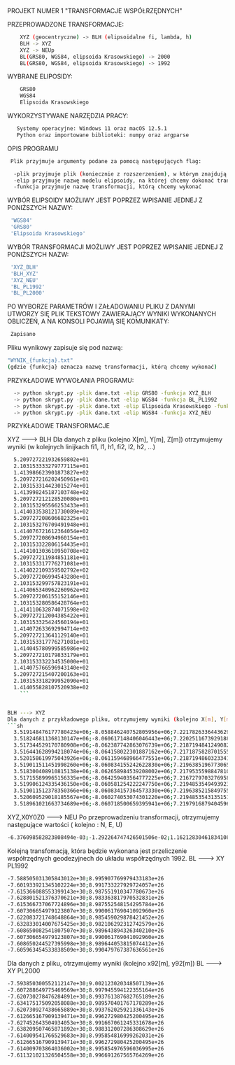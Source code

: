 PROJEKT NUMER 1 "TRANSFORMACJE WSPÓŁRZĘDNYCH"

PRZEPROWADZONE TRANSFORMACJE:
```sh
    XYZ (geocentryczne) -> BLH (elipsoidalne fi, lambda, h)
    BLH -> XYZ
    XYZ -> NEUp
    BL(GRS80, WGS84, elipsoida Krasowskiego) -> 2000
    BL(GRS80, WGS84, elipsoida Krasowskiego) -> 1992
```
 WYBRANE ELIPOSIDY:
 ```sh
     GRS80
     WGS84
     Elipsoida Krasowskiego
 ```
 WYKORZYSTYWANE NARZĘDZIA PRACY:
 ```sh
    Systemy operacyjne: Windows 11 oraz macOS 12.5.1
    Python oraz importowane biblioteki: numpy oraz argparse
```

OPIS PROGRAMU
```sh
 Plik przyjmuje argumenty podane za pomocą następujących flag:
 ```

 ```sh
   -plik przyjmuje plik (koniecznie z rozszerzeniem), w którym znajdują się dane potrzebne do wykonania transformacji
   -elip przyjmuje nazwę modelu elipsoidy, na której chcemy dokonać transformacji
   -funkcja przyjmuje nazwę transformacji, którą chcemy wykonać
  ```
  
  WYBÓR ELIPSOIDY MOŻLIWY JEST POPRZEZ WPISANIE JEDNEJ Z PONIŻSZYCH NAZWY:
  ```sh
   'WGS84'
   'GRS80'
   'Elipsoida Krasowskiego'
  ```
  
  WYBÓR TRANSFORMACJI MOŻLIWY JEST POPRZEZ WPISANIE JEDNEJ Z PONIŻSZYCH NAZW:
  ```sh
   'XYZ_BLH'
   'BLH_XYZ'
   'XYZ_NEU'
   'BL_PL1992'
   'BL_PL2000'
  ```
  
  PO WYBORZE PARAMETRÓW I ZAŁADOWANIU PLIKU Z DANYMI UTWORZY SIĘ PLIK TEKSTOWY ZAWIERAJĄCY WYNIKI WYKONANYCH OBLICZEŃ, A NA KONSOLI POJAWIĄ SIĘ KOMUNIKATY:
  ```sh
   Zapisano
  ```
  Pliku wynikowy zapisuje się pod nazwą:
  ```sh
  "WYNIK_{funkcja}.txt"
  (gdzie {funkcja} oznacza nazwę transformacji, którą chcemy wykonać)
  ```
  
  PRZYKŁADOWE WYWOŁANIA PROGRAMU:
  ```sh
    -> python skrypt.py -plik dane.txt -elip GRS80 -funkcja XYZ_BLH
    -> python skrypt.py -plik dane.txt -elip WGS84 -funkcja BL_PL1992
    -> python skrypt.py -plik dane.txt -elip Elipsoida Krasowskiego -funkcja BL_XYZ
    -> python skrypt.py -plik dane.txt -elip WGS84 -funkcja XYZ_NEU
  ```
  
  
  PRZYKŁADOWE TRANSFORMACJE
  
  XYZ ---> BLH
  Dla danych z pliku (kolejno X[m], Y[m], Z[m]) otrzymujemy wyniki (w kolejnych linijkach fi1, l1, h1, fi2, l2, h2, ...)
  ```sh
    5.209727221932659802e+01
    2.103153333279777115e+01
    1.413986623901873827e+02
    5.209727216202450961e+01
    2.103153314423015274e+01
    1.413998245187103748e+02
    5.209727212128520080e+01
    2.103153295566253433e+01
    1.414033538121730089e+02
    5.209727208606682325e+01
    2.103153276709491948e+01
    1.414076721612364054e+02
    5.209727208694960154e+01
    2.103153322806154435e+01
    1.414101303610950708e+02
    5.209727211984851181e+01
    2.103153317776271081e+01
    1.414022109359502792e+02
    5.209727206994543280e+01
    2.103153299757823191e+01
    1.414065340962260962e+02
    5.209727206155152146e+01
    2.103153280586428764e+01
    1.414110632874071598e+02
    5.209727212004385422e+01
    2.103153325424560194e+01
    1.414072633692994714e+02
    5.209727213641129140e+01
    2.103153317776271081e+01
    1.414045780999585986e+02
    5.209727210179833179e+01
    2.103153332234535000e+01
    1.414075766596943140e+02
    5.209727215407200163e+01
    2.103153318299952090e+01
    1.414055828107520938e+02
      ```

  
  BLH ---> XYZ
  Dla danych z przykładowego pliku, otrzymujemy wyniki (kolejno X[m], Y[m], Z[m])
  ```sh
    3.519148476177780423e+06;-8.058846240752805956e+06;7.221782633644362912e+06
    3.518246811368130147e+06;-8.060617148406046443e+06;7.220251167392918840e+06
    3.517344529170780908e+06;-8.062387742863076739e+06;7.218719484124908224e+06
    3.516441628994218074e+06;-8.064158022301887162e+06;7.217187582870155573e+06
    3.520158619975043926e+06;-8.061159468966477551e+06;7.218719486032334156e+06
    3.519011511451998260e+06;-8.060834155242622830e+06;7.219638519677306525e+06
    3.518300408910815138e+06;-8.062658984539208002e+06;7.217953559884781018e+06
    3.517155899965156335e+06;-8.064259403564777225e+06;7.216727970327695832e+06
    3.519906124335436150e+06;-8.060581254222247750e+06;7.219485354949392378e+06
    3.519011512378350366e+06;-8.060834157364573330e+06;7.219638521584975533e+06
    3.520609529018185567e+06;-8.060274053074301220e+06;7.219485354313515127e+06
    3.518961021663734689e+06;-8.060718500659395941e+06;7.219791687940459698e+06
  ```
  
  XYZ,X0Y0Z0 ---> NEU
Po przeprowadzeniu transformacji, otrzymujemy następujące wartości ( kolejno : N, E, U)
  ```sh
-6.376098582823808494e-03;-1.292264747426501506e-02;1.162128304618341088e-03
  ```  
Kolejną transfomacją, która będzie wykonana jest przeliczenie współrzędnych geodezyjnech do układu współrzędnych 1992.
BL ---> XY PL1992
  ```sh
-7.588505031305843012e+30;8.995907769979433183e+26
-7.601933921345102224e+30;8.991733227929724057e+26
-7.615366088553399143e+30;8.987551910347780673e+26
-7.628801521376370621e+30;8.983363817970532831e+26
-7.615366737067724896e+30;8.987552548154295784e+26
-7.607306654979123807e+30;8.990061769041092960e+26
-7.622083721748648864e+30;8.985459029878421452e+26
-7.632833014007675425e+30;8.982106292312742579e+26
-7.608650082541807507e+30;8.989643894326340210e+26
-7.607306654979123807e+30;8.990061769041092960e+26
-7.608650244527395998e+30;8.989644053815074412e+26
-7.605963454533838509e+30;8.990479767387636561e+26
  ```  
  Dla danych z pliku, otrzymujemy wyniki (kolejno x92[m], y92[m])
  BL ---> XY PL2000
  ```sh
-7.593850300552112147e+30;9.002123020348507139e+26
-7.607288649775469569e+30;8.997945594122355164e+26
-7.620730278476284891e+30;8.993761387682765189e+26
-7.634175175092058088e+30;8.989570401767178289e+26
-7.620730927438665889e+30;8.993762025921336143e+26
-7.612665167909139471e+30;8.996272980425200495e+26
-7.627452643504934053e+30;8.991667061245331678e+26
-7.638209507465871892e+30;8.988312007286308629e+26
-7.614009541766529683e+30;8.995854816999262031e+26
-7.612665167909139471e+30;8.996272980425200495e+26
-7.614009703864036002e+30;8.995854976596036995e+26
-7.611321021326504558e+30;8.996691267565764269e+26
  ```  

 
